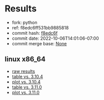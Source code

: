 # Results

- fork: python
- ref: f8edc6ff531bb9885818
- commit hash: [f8edc6f](https://github.com/python/cpython/commit/f8edc6f)
- commit date: 2022-10-06T14:01:06-07:00
- commit merge base: [None](https://github.com/python/cpython/commit/None)

## linux x86_64

- [raw results](bm-20221006-linux-x86_64-python-f8edc6ff531bb9885818-3.12.0a0-f8edc6f.json)
- [table vs. 3.10.4](bm-20221006-linux-x86_64-python-f8edc6ff531bb9885818-3.12.0a0-f8edc6f-vs-3.10.4.md)
- [plot vs. 3.10.4](bm-20221006-linux-x86_64-python-f8edc6ff531bb9885818-3.12.0a0-f8edc6f-vs-3.10.4.png)
- [table vs. 3.11.0](bm-20221006-linux-x86_64-python-f8edc6ff531bb9885818-3.12.0a0-f8edc6f-vs-3.11.0.md)
- [plot vs. 3.11.0](bm-20221006-linux-x86_64-python-f8edc6ff531bb9885818-3.12.0a0-f8edc6f-vs-3.11.0.png)

